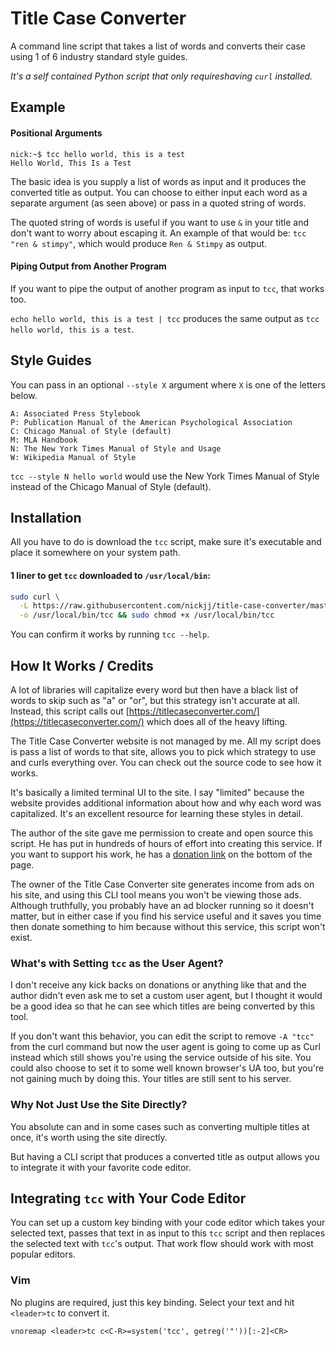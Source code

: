 # Title Case Converter

A command line script that takes a list of words and converts their case using
1 of 6 industry standard style guides.

*It's a self contained Python script that only requireshaving `curl`
installed.*

## Example

#### Positional Arguments

```
nick:~$ tcc hello world, this is a test
Hello World, This Is a Test
```

The basic idea is you supply a list of words as input and it produces the
converted title as output.  You can choose to either input each word as a
separate argument (as seen above) or pass in a quoted string of words.

The quoted string of words is useful if you want to use `&` in your title and
don't want to worry about escaping it. An example of that would be: `tcc "ren
& stimpy"`, which would produce `Ren & Stimpy` as output.

#### Piping Output from Another Program

If you want to pipe the output of another program as input to `tcc`, that works
too.

`echo hello world, this is a test | tcc` produces the same output as
`tcc hello world, this is a test`.

## Style Guides

You can pass in an optional `--style X` argument where `X` is one of the
letters below.

```
A: Associated Press Stylebook
P: Publication Manual of the American Psychological Association
C: Chicago Manual of Style (default)
M: MLA Handbook
N: The New York Times Manual of Style and Usage
W: Wikipedia Manual of Style
```

`tcc --style N hello world` would use the New York Times Manual of Style
instead of the Chicago Manual of Style (default).

## Installation

All you have to do is download the `tcc` script, make sure it's executable
and place it somewhere on your system path.

#### 1 liner to get `tcc` downloaded to `/usr/local/bin`:

```sh
sudo curl \
  -L https://raw.githubusercontent.com/nickjj/title-case-converter/master/tcc \
  -o /usr/local/bin/tcc && sudo chmod +x /usr/local/bin/tcc
```

You can confirm it works by running `tcc --help`.

## How It Works / Credits 

A lot of libraries will capitalize every word but then have a black list of
words to skip such as "a" or "or", but this strategy isn't accurate at all.
Instead, this script calls out
[https://titlecaseconverter.com/](https://titlecaseconverter.com/) which does
all of the heavy lifting.

The Title Case Converter website is not managed by me. All my script does is
pass a list of words to that site, allows you to pick which strategy to use and
curls everything over. You can check out the source code to see how it works.

It's basically a limited terminal UI to the site. I say "limited" because the
website provides additional information about how and why each word was
capitalized. It's an excellent resource for learning these styles in detail.

The author of the site gave me permission to create and open source this script.
He has put in hundreds of hours of effort into creating this service. If you
want to support his work, he has a
[donation link](https://titlecaseconverter.com/) on the bottom of the page.

The owner of the Title Case Converter site generates income from
ads on his site, and using this CLI tool means you won't be viewing those ads.
Although truthfully, you probably have an ad blocker running so it doesn't
matter, but in either case if you find his service useful and it saves you time
then donate something to him because without this service, this script won't
exist.

### What's with Setting `tcc` as the User Agent?

I don't receive any kick backs on donations or anything like that and the
author didn't even ask me to set a custom user agent, but I thought it would
be a good idea so that he can see which titles are being converted by this tool.

If you don't want this behavior, you can edit the script to remove `-A "tcc"`
from the curl command but now the user agent is going to come up as Curl
instead which still shows you're using the service outside of his site. You
could also choose to set it to some well known browser's UA too, but you're not
gaining much by doing this. Your titles are still sent to his server.

### Why Not Just Use the Site Directly?

You absolute can and in some cases such as converting multiple titles at once,
it's worth using the site directly.

But having a CLI script that produces a converted title as output allows you to
integrate it with your favorite code editor.

## Integrating `tcc` with Your Code Editor

You can set up a custom key binding with your code editor which takes your
selected text, passes that text in as input to this `tcc` script and then
replaces the selected text with `tcc`'s output. That work flow should work
with most popular editors.

### Vim

No plugins are required, just this key binding. Select your text and hit
`<leader>tc` to convert it.
```viml
vnoremap <leader>tc c<C-R>=system('tcc', getreg('"'))[:-2]<CR>
```
